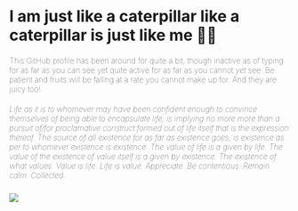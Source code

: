 <h1>I am just like a caterpillar like a caterpillar is just like me &#127927;&#128027;</h1>
<h4 style='font-weight:100'>This GitHub profile has been around for quite a bit, though inactive as of typing for as far as you can see yet quite active for as far as you cannot <i>yet</i> see. Be patient and fruits will be falling at a rate you cannot make up for. And they are juicy too!</h4>
<h5 style='font-weight:100'>Life as it is to whomever may have been confident enough to convince themselves of being able to encapsulate life; is implying no more more than a pursuit of/for proclamative construct formed out of life itself that is the expression thereof. The source of all existence for as far as existence goes, is existence as per to whomever existence is existence. The value of life is a given by life. The value of the existence of value itself is a given by existence. The existence of what values. Value is life. Life is value. Appreciate. Be contentious. Remain calm. Collected.</h5>
<img src='https://www.bruceclay.com/wp-content/uploads/2020/07/caterpillar-1200px.jpg' />
